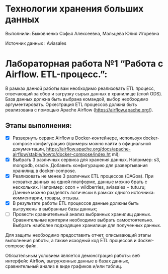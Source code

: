 # Технологии хранения больших данных

Выполнили: Быковченко Софья Алексеевна, Мальцева Юлия Игоревна

Источник данных : Aviasales
# Лабораторная работа №1 “Работа с Airflow. ETL-процесс.”: 
В рамках данной работы вам необходимо реализовать ETL процесс, отвечающий за сбор и загрузку сырых данных в хранилище (слой ODS). База данных должна быть выбрана командой, выбор необходимо аргументировать. Оркестрация ETL процессов должна быть реализована с помощью Apache Airflow (https://airflow.apache.org/). 
## Этапы выполнения:
- [x] Развернуть сервис Airflow в Docker-контейнере, используя docker-compose 
конфигурацию (примеры можно найти в официальной документации, 
https://airflow.apache.org/docs/apache-airflow/stable/howto/docker-compose/index.ht
 ml); 
- [x] Выбрать 3 различных сервиса для хранения данных. Например: s3, mongodb, 
oracle. Добавить конфигурацию для развертывания хранилищ в docker-compose. 
- [x] Реализовать не менее 3 различных ETL процессов (DAGов). При нехватке 
данных на одной платформе, данные можно брать с нескольких. Например: ozon + wildberries, aviasales + tutu.ru; Данные можно разделять логически в рамках одного источника: комментарии, товары, отзывы. 
- [x] В результате работы ETL процессов данные должны быть выгружены в выбранные базы данных; 
- [ ] Провести сравнительный анализ выбранных хранилищ данных. Сравнительные критерии необходимо выбрать самостоятельно. Выбрать наиболее подходящее хранилище для полученных данных. 

Для защиты необходимо предоставить отчет, описывающий этапы выполнения работы, а также исходный код ETL процессов и docker-compose файл. 

Обязательным условием является демонстрация работы: веб интерфейс Airflow, выгруженные данные в базах данных, сравнительный анализ в виде графиков и/или таблиц.